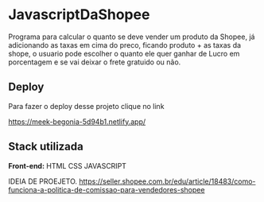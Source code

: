 # JavascriptDaShopee

Programa para calcular o quanto se deve vender um produto da Shopee, já adicionando as taxas em cima do preco,  ficando produto + as taxas da shope, o usuario pode escolher o quanto ele quer ganhar de Lucro em porcentagem e se vai deixar o frete gratuido ou não.

## Deploy

Para fazer o deploy desse projeto clique no link


https://meek-begonia-5d94b1.netlify.app/


## Stack utilizada

**Front-end:** HTML CSS JAVASCRIPT

IDEIA DE PROEJETO.
https://seller.shopee.com.br/edu/article/18483/como-funciona-a-politica-de-comissao-para-vendedores-shopee



